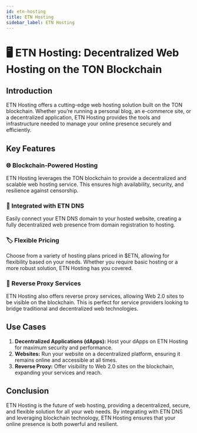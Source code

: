 ```yaml
---
id: etn-hosting
title: ETN Hosting
sidebar_label: ETN Hosting
---
```


# 🖥️ ETN Hosting: Decentralized Web Hosting on the TON Blockchain

## Introduction

ETN Hosting offers a cutting-edge web hosting solution built on the TON blockchain. Whether you’re running a personal blog, an e-commerce site, or a decentralized application, ETN Hosting provides the tools and infrastructure needed to manage your online presence securely and efficiently.

## Key Features

### 🌐 Blockchain-Powered Hosting
ETN Hosting leverages the TON blockchain to provide a decentralized and scalable web hosting service. This ensures high availability, security, and resilience against censorship.

### 🔗 Integrated with ETN DNS
Easily connect your ETN DNS domain to your hosted website, creating a fully decentralized web presence from domain registration to hosting.

### 🏷️ Flexible Pricing
Choose from a variety of hosting plans priced in $ETN, allowing for flexibility based on your needs. Whether you require basic hosting or a more robust solution, ETN Hosting has you covered.

### 🔁 Reverse Proxy Services
ETN Hosting also offers reverse proxy services, allowing Web 2.0 sites to be visible on the blockchain. This is perfect for service providers looking to bridge traditional and decentralized web technologies.

## Use Cases

1. **Decentralized Applications (dApps):** Host your dApps on ETN Hosting for maximum security and performance.
2. **Websites:** Run your website on a decentralized platform, ensuring it remains online and accessible at all times.
3. **Reverse Proxy:** Offer visibility to Web 2.0 sites on the blockchain, expanding your services and reach.

## Conclusion

ETN Hosting is the future of web hosting, providing a decentralized, secure, and flexible solution for all your web needs. By integrating with ETN DNS and leveraging blockchain technology, ETN Hosting ensures that your online presence is both powerful and resilient.
